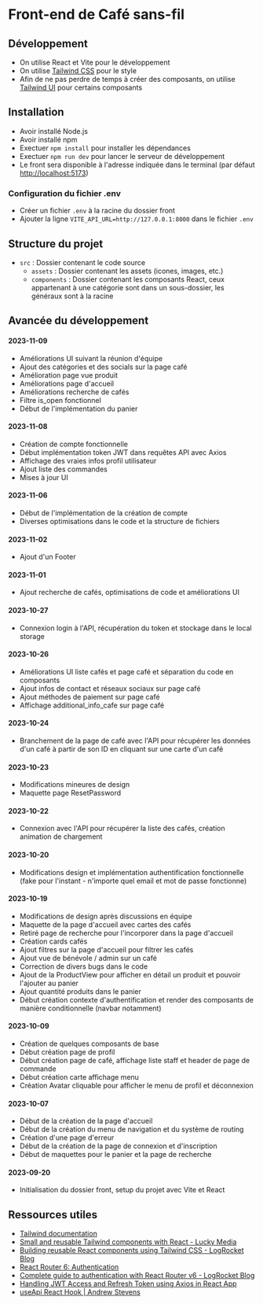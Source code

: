 # Front-end de Café sans-fil

## Développement

- On utilise React et Vite pour le développement
- On utilise [Tailwind CSS](https://tailwindcss.com/) pour le style
- Afin de ne pas perdre de temps à créer des composants, on utilise [Tailwind UI](https://tailwindui.com/) pour certains composants

## Installation

- Avoir installé Node.js
- Avoir installé npm
- Exectuer `npm install` pour installer les dépendances
- Exectuer `npm run dev` pour lancer le serveur de développement
- Le front sera disponible à l'adresse indiquée dans le terminal (par défaut [http://localhost:5173](http://localhost:5173))

### Configuration du fichier .env

- Créer un fichier `.env` à la racine du dossier front
- Ajouter la ligne `VITE_API_URL=http://127.0.0.1:8000` dans le fichier `.env`

## Structure du projet

- `src` : Dossier contenant le code source
  - `assets` : Dossier contenant les assets (icones, images, etc.)
  - `components` : Dossier contenant les composants React, ceux appartenant à une catégorie sont dans un sous-dossier, les généraux sont à la racine

## Avancée du développement

#### 2023-11-09

- Améliorations UI suivant la réunion d'équipe
- Ajout des catégories et des socials sur la page café
- Amélioration page vue produit
- Améliorations page d'accueil
- Améliorations recherche de cafés
- Filtre is_open fonctionnel
- Début de l'implémentation du panier

#### 2023-11-08

- Création de compte fonctionnelle
- Début implémentation token JWT dans requêtes API avec Axios
- Affichage des vraies infos profil utilisateur
- Ajout liste des commandes
- Mises à jour UI

#### 2023-11-06

- Début de l'implémentation de la création de compte
- Diverses optimisations dans le code et la structure de fichiers

#### 2023-11-02

- Ajout d'un Footer

#### 2023-11-01

- Ajout recherche de cafés, optimisations de code et améliorations UI

#### 2023-10-27

- Connexion login à l'API, récupération du token et stockage dans le local storage

#### 2023-10-26

- Améliorations UI liste cafés et page café et séparation du code en composants
- Ajout infos de contact et réseaux sociaux sur page café
- Ajout méthodes de paiement sur page café
- Affichage additional_info_cafe sur page café

#### 2023-10-24

- Branchement de la page de café avec l'API pour récupérer les données d'un café à partir de son ID en cliquant sur une carte d'un café

#### 2023-10-23

- Modifications mineures de design
- Maquette page ResetPassword

#### 2023-10-22

- Connexion avec l'API pour récupérer la liste des cafés, création animation de chargement

#### 2023-10-20

- Modifications design et implémentation authentification fonctionnelle (fake pour l'instant - n'importe quel email et mot de passe fonctionne)

#### 2023-10-19

- Modifications de design après discussions en équipe
- Maquette de la page d'accueil avec cartes des cafés
- Retiré page de recherche pour l'incorporer dans la page d'accueil
- Création cards cafés
- Ajout filtres sur la page d'accueil pour filtrer les cafés
- Ajout vue de bénévole / admin sur un café
- Correction de divers bugs dans le code
- Ajout de la ProductView pour afficher en détail un produit et pouvoir l'ajouter au panier
- Ajout quantité produits dans le panier
- Début création contexte d'authentification et render des composants de manière conditionnelle (navbar notamment)

#### 2023-10-09

- Création de quelques composants de base
- Début création page de profil
- Début création page de café, affichage liste staff et header de page de commande
- Début création carte affichage menu
- Création Avatar cliquable pour afficher le menu de profil et déconnexion

#### 2023-10-07

- Début de la création de la page d'accueil
- Début de la création du menu de navigation et du système de routing
- Création d'une page d'erreur
- Début de la création de la page de connexion et d'inscription
- Début de maquettes pour le panier et la page de recherche

#### 2023-09-20

- Initialisation du dossier front, setup du projet avec Vite et React

## Ressources utiles

- [Tailwind documentation](https://tailwindcss.com/docs)
- [Small and reusable Tailwind components with React - Lucky Media](https://www.luckymedia.dev/blog/small-and-reusable-tailwind-components-with-react)
- [Building reusable React components using Tailwind CSS - LogRocket Blog](https://blog.logrocket.com/building-reusable-react-components-using-tailwind-css/)
- [React Router 6: Authentication](https://www.robinwieruch.de/react-router-authentication/)
- [Complete guide to authentication with React Router v6 - LogRocket Blog](https://blog.logrocket.com/complete-guide-authentication-with-react-router-v6/)
- [Handling JWT Access and Refresh Token using Axios in React App](https://blog.theashishmaurya.me/handling-jwt-access-and-refresh-token-using-axios-in-react-app)
- [useApi React Hook | Andrew Stevens](https://andrewstevens.dev/posts/useApi-react-hook/)
